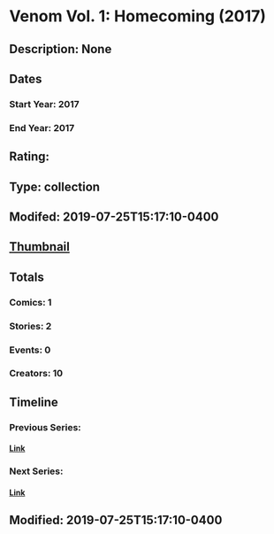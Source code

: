 # Venom Vol. 1: Homecoming (2017)
## Description: None
## Dates
### Start Year: 2017
### End Year: 2017
## Rating: 
## Type: collection
## Modifed: 2019-07-25T15:17:10-0400
## [Thumbnail](http://i.annihil.us/u/prod/marvel/i/mg/b/40/image_not_available.jpg)
## Totals
### Comics: 1
### Stories: 2
### Events: 0
### Creators: 10
## Timeline
### Previous Series: 
#### [Link]()
### Next Series: 
#### [Link]()
## Modified: 2019-07-25T15:17:10-0400